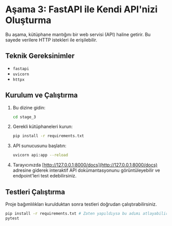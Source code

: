 # Aşama 3: FastAPI ile Kendi API'nizi Oluşturma

Bu aşama, kütüphane mantığını bir web servisi (API) haline getirir. Bu sayede verilere HTTP istekleri ile erişilebilir.

## Teknik Gereksinimler

- `fastapi`
- `uvicorn`
- `httpx`

## Kurulum ve Çalıştırma

1. Bu dizine gidin:
   ```bash
   cd stage_3
   ```

2. Gerekli kütüphaneleri kurun:
   ```bash
   pip install -r requirements.txt
   ```

3. API sunucusunu başlatın:
   ```bash
   uvicorn api:app --reload
   ```

4. Tarayıcınızda [http://127.0.0.1:8000/docs](http://127.0.0.1:8000/docs) adresine giderek interaktif API dokümantasyonunu görüntüleyebilir ve endpoint'leri test edebilirsiniz.

## Testleri Çalıştırma

Proje bağımlılıkları kurulduktan sonra testleri doğrudan çalıştırabilirsiniz.

```bash
pip install -r requirements.txt # Zaten yapıldıysa bu adımı atlayabilirsiniz.
pytest
```
